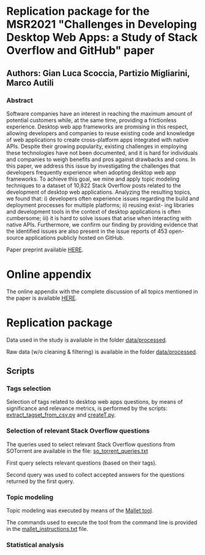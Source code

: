# Replication package for the MSR2021 "Challenges in Developing Desktop Web Apps: a Study of Stack Overflow and GitHub" paper

## Authors: Gian Luca Scoccia, Partizio Migliarini, Marco Autili

### Abstract

Software companies have an interest in reaching the maximum amount of potential customers while, at the same time, providing a frictionless experience. Desktop web app frameworks are promising in this respect, allowing developers and companies to reuse existing code and knowledge of web applications to create cross-platform apps integrated with native APIs. Despite their growing popularity, existing challenges in employing these technologies have not been documented, and it is hard for individuals and companies to weigh benefits and pros against drawbacks and cons.
In this paper, we address this issue by investigating the challenges that developers frequently experience when adopting desktop web app frameworks. To achieve this goal, we mine and apply topic modeling techniques to a dataset of 10,822 Stack Overflow posts related to the development of desktop web applications. Analyzing the resulting topics, we found that: i) developers often experience issues regarding the build and deployment processes for multiple platforms; ii) reusing exist- ing libraries and development tools in the context of desktop applications is often cumbersome; iii) it is hard to solve issues that arise when interacting with native APIs. Furthermore, we confirm our finding by providing evidence that the identified issues are also present in the issue reports of 453 open-source applications publicly hosted on GitHub.

Paper preprint available [HERE](MSR2021_preprint.pdf).

# Online appendix

The online appendix with the complete discussion of all topics mentioned in the paper is available [HERE](online_appendix.md).

# Replication package

Data used in the study is available in the folder [data/processed](data/processed).

Raw data (w/o cleaning & filtering) is available in the folder [data/processed](data/raw).

## Scripts

### Tags selection

Selection of tags related to desktop web apps questions, by means of significance and relevance metrics, is performed by the scripts: [extract_tagset_from_csv.py](notebook/extract_tagset_from_csv.py) and [createT.py](notebook/create_T.py).

### Selection of relevant Stack Overflow questions

The queries used to select relevant Stack Overflow questions from SOTorrent are available in the file: [so_torrent_queries.txt](so_torrent_queries.txt)

First query selects relevant questions (based on their tags).

Second query was used to collect accepted answers for the questions returned by the first query.

### Topic modeling

Topic modeling was executed by means of the [Mallet tool](http://mallet.cs.umass.edu).

The commands used to execute the tool from the command line is provided in the [mallet_instructions.txt](mallet_instructions.txt) file. 

### Statistical analysis


